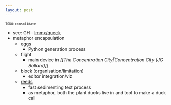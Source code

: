 ```yaml
---
layout: post
---
```

<sup>`TODO:consolidate`</sup>

- see: GH - [lmmx/queck](https://github.com/lmmx/queck)
- metaphor encapsulation
  - eggs
    - Python generation process
  - flight
    - main device in _[[The Concentration City|Concentration City (JG Ballard)]]_
  - block (organisation/limitation)
    - editor integration/viz
  - [reeds](https://github.com/lmmx/reedme)
    - fast sedimenting text process
    - as metaphor, both the plant ducks live in and tool to make a duck call